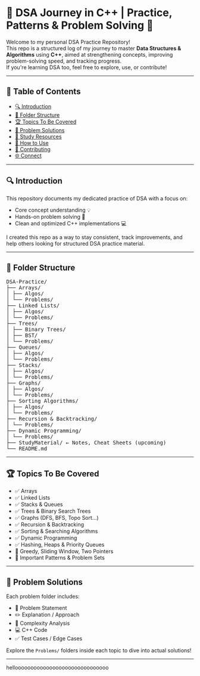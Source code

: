 # 🚀 DSA Journey in C++ | Practice, Patterns & Problem Solving 🧠  
Welcome to my personal DSA Practice Repository!  
This repo is a structured log of my journey to master **Data Structures & Algorithms** using **C++**, aimed at strengthening concepts, improving problem-solving speed, and tracking progress.  
If you're learning DSA too, feel free to explore, use, or contribute!

---

## 📜 Table of Contents
- [🔍 Introduction](#🔍-introduction)
- [📂 Folder Structure](#📂-folder-structure)
- [🏆 Topics To Be Covered](#🏆-topics-to-be-covered)
- [📁 Problem Solutions](#📁-problem-solutions)
- [📘 Study Resources](#📘-study-resources)
- [📌 How to Use](#📌-how-to-use)
- [🤝 Contributing](#🤝-contributing)
- [🌐 Connect](#🌐-connect)

---

## 🔍 Introduction
This repository documents my dedicated practice of DSA with a focus on:
- Core concept understanding 💡
- Hands-on problem solving 🧮
- Clean and optimized C++ implementations 💻

I created this repo as a way to stay consistent, track improvements, and help others looking for structured DSA practice material.

---

## 📂 Folder Structure
<pre>
DSA-Practice/
├── Arrays/
│ ├── Algos/
│ └── Problems/
├── Linked Lists/
│ ├── Algos/
│ └── Problems/
├── Trees/
│ ├── Binary Trees/
│ ├── BST/
│ └── Problems/
├── Queues/
│ ├── Algos/
│ └── Problems/
├── Stacks/
│ ├── Algos/
│ └── Problems/
├── Graphs/
│ ├── Algos/
│ └── Problems/
├── Sorting Algorithms/
│ ├── Algos/
│ └── Problems/
├── Recursion & Backtracking/
│ └── Problems/
├── Dynamic Programming/
│ └── Problems/
├── StudyMaterial/ ← Notes, Cheat Sheets (upcoming)
└── README.md
</pre>

---

## 🏆 Topics To Be Covered

- ✅ Arrays  
- ✅ Linked Lists  
- ✅ Stacks & Queues  
- ✅ Trees & Binary Search Trees  
- ✅ Graphs (DFS, BFS, Topo Sort...)  
- ✅ Recursion & Backtracking  
- ✅ Sorting & Searching Algorithms  
- ✅ Dynamic Programming  
- ✅ Hashing, Heaps & Priority Queues  
- 🔄 Greedy, Sliding Window, Two Pointers  
- 📌 Important Patterns & Problem Sets  

---

## 📁 Problem Solutions

Each problem folder includes:
- 📄 Problem Statement
- ✏️ Explanation / Approach
- 🧠 Complexity Analysis
- 💻 C++ Code
- ✅ Test Cases / Edge Cases

Explore the `Problems/` folders inside each topic to dive into actual solutions!

---










helloooooooooooooooooooooooooooooo